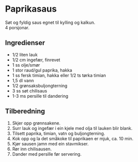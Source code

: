 # Paprikasaus
Søt og fyldig saus egnet til kylling og kalkun.  
4 porsjonar.  

## Ingredienser
* 1/2 liten lauk
* 1/2 cm ingefær, finrevet
* 1 ss olje/smør
* 1 stor raud/gul paprika, hakka
* 1 ss fersk timian, hakka eller 1/2 ts tørka timian
* 1,5 dl vann
* 1/2 grønsaksbuljongterning
* 3 ss søt chilisaus
* 1-3 ms persille til dandering

## Tilberedning
1. Skjer opp grønnsakene.
2. Surr lauk og ingefær i ein kjele med olja til lauken blir blank.
3. Tilsett paprika, timian, vatn og buljongterning.
4. Kok opp og la det småkoke til paprikaen er mjuk, ca. 10 min.
5. Kjør sausen jamn med ein stavmikser.
6. Rør inn chilisausen.
7. Dander med persille før servering.
